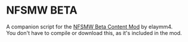 # NFSMW BETA
A companion script for the [NFSMW Beta Content Mod](https://nfsmods.xyz/mod/1711) by elaymm4.  
You don't have to compile or download this, as it's included in the mod.
